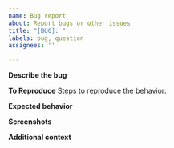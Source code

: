```yaml
---
name: Bug report
about: Report bugs or other issues
title: "[BUG]: "
labels: bug, question
assignees: ''

---
```


**Describe the bug**
<!--A clear and concise description of what the bug is.-->

**To Reproduce**
Steps to reproduce the behavior:

**Expected behavior**
<!--A clear and concise description of what you expected to happen.-->

**Screenshots**
<!--If applicable, add screenshots to help explain your problem.-->

**Additional context**
<!--Add any other context about the problem here.-->
